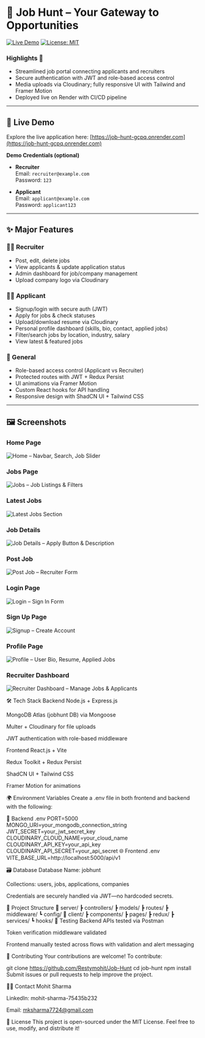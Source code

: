# 💼 Job Hunt – Your Gateway to Opportunities

[![Live Demo](https://img.shields.io/badge/Live%20Demo-deployed-brightgreen)](https://job-hunt-gcpq.onrender.com) [![License: MIT](https://img.shields.io/badge/License-MIT-blue.svg)](LICENSE)

### Highlights 🚀
- Streamlined job portal connecting applicants and recruiters
- Secure authentication with JWT and role-based access control
- Media uploads via Cloudinary; fully responsive UI with Tailwind and Framer Motion
- Deployed live on Render with CI/CD pipeline

---

## 🚀 Live Demo

Explore the live application here:
[https://job-hunt-gcpq.onrender.com](https://job-hunt-gcpq.onrender.com)

**Demo Credentials (optional)**  
- **Recruiter**  
  Email: `recruiter@example.com`  
  Password: `123`  

- **Applicant**  
  Email: `applicant@example.com`  
  Password: `applicant123`

---

## ✨ Major Features

### 🧑‍💼 Recruiter
- Post, edit, delete jobs
- View applicants & update application status
- Admin dashboard for job/company management
- Upload company logo via Cloudinary

### 👨‍🎓 Applicant
- Signup/login with secure auth (JWT)
- Apply for jobs & check statuses
- Upload/download resume via Cloudinary
- Personal profile dashboard (skills, bio, contact, applied jobs)
- Filter/search jobs by location, industry, salary
- View latest & featured jobs

### 🎯 General
- Role-based access control (Applicant vs Recruiter)
- Protected routes with JWT + Redux Persist
- UI animations via Framer Motion
- Custom React hooks for API handling
- Responsive design with ShadCN UI + Tailwind CSS

---

## 🖼️ Screenshots

### Home Page  
![Home – Navbar, Search, Job Slider](./screenshots/Home.png)

### Jobs Page  
![Jobs – Job Listings & Filters](./screenshots/Jobs.png)

### Latest Jobs  
![Latest Jobs Section](./screenshots/LatestJobs.png)

### Job Details  
![Job Details – Apply Button & Description](./screenshots/JobDetails.png)

### Post Job  
![Post Job – Recruiter Form](./screenshots/PostJob.png)

### Login Page  
![Login – Sign In Form](./screenshots/Login.png)

### Sign Up Page  
![Signup – Create Account](./screenshots/Signup.png)

### Profile Page  
![Profile – User Bio, Resume, Applied Jobs](./screenshots/Profile.png)

### Recruiter Dashboard  
![Recruiter Dashboard – Manage Jobs & Applicants](./screenshots/RecruiterProfile.png)


🛠️ Tech Stack
Backend
Node.js + Express.js

MongoDB Atlas (jobhunt DB) via Mongoose

Multer + Cloudinary for file uploads

JWT authentication with role-based middleware

Frontend
React.js + Vite

Redux Toolkit + Redux Persist

ShadCN UI + Tailwind CSS

Framer Motion for animations

🌍 Environment Variables
Create a .env file in both frontend and backend with the following:

🔐 Backend .env
PORT=5000
MONGO_URI=your_mongodb_connection_string
JWT_SECRET=your_jwt_secret_key
CLOUDINARY_CLOUD_NAME=your_cloud_name
CLOUDINARY_API_KEY=your_api_key
CLOUDINARY_API_SECRET=your_api_secret
🌐 Frontend .env
VITE_BASE_URL=http://localhost:5000/api/v1

🗃️ Database
Database Name: jobhunt

Collections: users, jobs, applications, companies

Credentials are securely handled via JWT—no hardcoded secrets.

📁 Project Structure
📁 server/
   ┣ controllers/
   ┣ models/
   ┣ routes/
   ┣ middleware/
   ┗ config/
📁 client/
   ┣ components/
   ┣ pages/
   ┣ redux/
   ┣ services/
   ┗ hooks/
🧪 Testing
Backend APIs tested via Postman

Token verification middleware validated

Frontend manually tested across flows with validation and alert messaging

🤝 Contributing
Your contributions are welcome! To contribute:

git clone https://github.com/Restymohit/Job-Hunt
cd job-hunt
npm install
Submit issues or pull requests to help improve the project.

🙋‍♂️ Contact
Mohit Sharma

LinkedIn: mohit-sharma-75435b232

Email: mksharma7724@gmail.com

📄 License
This project is open-sourced under the MIT License. Feel free to use, modify, and distribute it!

